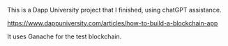 This is a Dapp University project that I finished, using chatGPT assistance.

https://www.dappuniversity.com/articles/how-to-build-a-blockchain-app

It uses Ganache for the test blockchain. 
